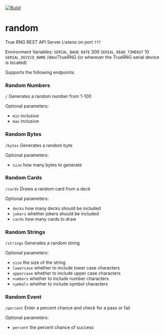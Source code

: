 [![Build](https://github.com/dmahmalat/random/actions/workflows/publish.yml/badge.svg)](https://github.com/dmahmalat/random/actions/workflows/publish.yml)

# random
True RNG REST API Server
Listens on port `777`

Environment Variables:
`SERIAL_BAUD_RATE` 300
`SERIAL_READ_TIMEOUT` 10
`SERIAL_DEVICE_NAME` /dev/TrueRNG (or wherever the TrueRNG serial device is located)


Supports the following endpoints:

### Random Numbers
`/` Generates a random number from 1-100

Optional parameters:
- `min` inclusive
- `max` inclusive


### Random Bytes
`/bytes` Generates a random byte

Optional parameters:
- `size` how many bytes to generate


### Random Cards
`/cards` Draws a random card from a deck

Optional parameters:
- `decks` how many decks should be included
- `jokers` whether jokers should be included
- `cards` how many cards to draw


### Random Strings
`/strings` Generates a random string

Optional parameters:
- `size` the size of the string
- `lowercase` whether to include lower case characters
- `uppercase` whether to include upper case characters
- `numbers` whether to include number characters
- `symbols` whether to include symbol characters


### Random Event
`/percent` Enter a percent chance and check for a pass or fail

Optional parameters:
- `percent` the percent chance of success